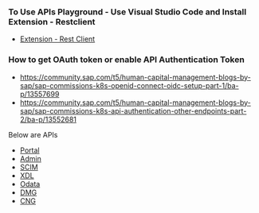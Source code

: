 
### To Use APIs Playground -  Use Visual Studio Code and Install Extension - Restclient

* [Extension - Rest Client](https://marketplace.visualstudio.com/items?itemName=humao.rest-client)

### How to get OAuth token or enable API Authentication Token

* https://community.sap.com/t5/human-capital-management-blogs-by-sap/sap-commissions-k8s-openid-connect-oidc-setup-part-1/ba-p/13557699
* https://community.sap.com/t5/human-capital-management-blogs-by-sap/sap-commissions-k8s-api-authentication-other-endpoints-part-2/ba-p/13552681

Below are APIs 

* [Portal](https://github.com/yogananda-muthaiah/SAP-Sucessfactors-Incentive-Management/blob/main/APIs/GCP/portal.http)
* [Admin]()
* [SCIM](https://github.com/yogananda-muthaiah/SAP-Sucessfactors-Incentive-Management/blob/main/APIs/GCP/scim.http)
* [XDL](https://github.com/yogananda-muthaiah/SAP-Sucessfactors-Incentive-Management/blob/main/APIs/GCP/xdl.http)
* [Odata](https://github.com/yogananda-muthaiah/SAP-Sucessfactors-Incentive-Management/blob/main/APIs/GCP/odata.http)
* [DMG](https://github.com/yogananda-muthaiah/SAP-Sucessfactors-Incentive-Management/blob/main/APIs/GCP/dmg.http)
* [CNG]()
